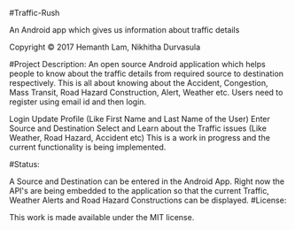 #Traffic-Rush

An Android app which gives us information about traffic details

Copyright © 2017 Hemanth Lam, Nikhitha Durvasula

#Project Description: An open source Android application which helps people to know about the traffic details from required source to destination respectively. This is all about knowing about the Accident, Congestion, Mass Transit, Road Hazard Construction, Alert, Weather etc. Users need to register using email id and then login.

Login
Update Profile (Like First Name and Last Name of the User)
Enter Source and Destination
Select and Learn about the Traffic issues (Like Weather, Road Hazard, Accident etc)
This is a work in progress and the current functionality is being implemented.

#Status:

A Source and Destination can be entered in the Android App.
Right now the API's are being embedded to the application so that the current Traffic, Weather Alerts and Road Hazard Constructions can be displayed.
#License:

This work is made available under the MIT license.

